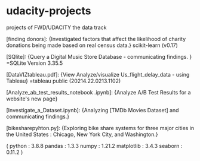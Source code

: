 # udacity-projects
projects of FWD/UDACITY the data track


[finding donors]:
{Investigated factors that affect the likelihood of charity donations being made based on real census data.}
scikit-learn (v0.17)

[SQlite]:
{Query a Digital Music Store Database - communicating findings. }
=SQLite Version 3.35.5

[DataVIZtableau.pdf]:
{View Analyze/visualize Us_flight_delay_data - using Tableau}
=tableau public (20214.22.0213.1102)

[Analyze_ab_test_results_notebook .ipynb]:
{Analyze A/B Test Results for a website's new page}

[Investigate_a_Dataset.ipynb]:
{Analyzing [TMDb Movies Dataset] and communicating findings.}

[bikesharepyhton.py]:
{Exploring bike share systems for three major cities in the United States : Chicago, New York City, and Washington.}


(
python : 3.8.8
pandas : 1.3.3
numpy : 1.21.2
matplotlib : 3.4.3
seaborn : 0.11.2
)
